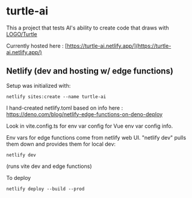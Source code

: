 # turtle-ai

This a project that tests AI's ability to create code that draws with [LOGO/Turtle](https://caesarovich.github.io/better-turtle/index.html)

Currently hosted here : [https://turtle-ai.netlify.app/](https://turtle-ai.netlify.app/)

## Netlify (dev and hosting w/ edge functions)

Setup was initialized with:

```
netlify sites:create --name turtle-ai
```

I hand-created netlify.toml based on info here : https://deno.com/blog/netlify-edge-functions-on-deno-deploy

Look in vite.config.ts for env var config for Vue env var config info.

Env vars for edge functions come from netlify web UI. "netlify dev" pulls them down and provides them for local dev:

```
netlify dev 
```

(runs vite dev and edge functions)


To deploy

```
netlify deploy --build --prod
```
